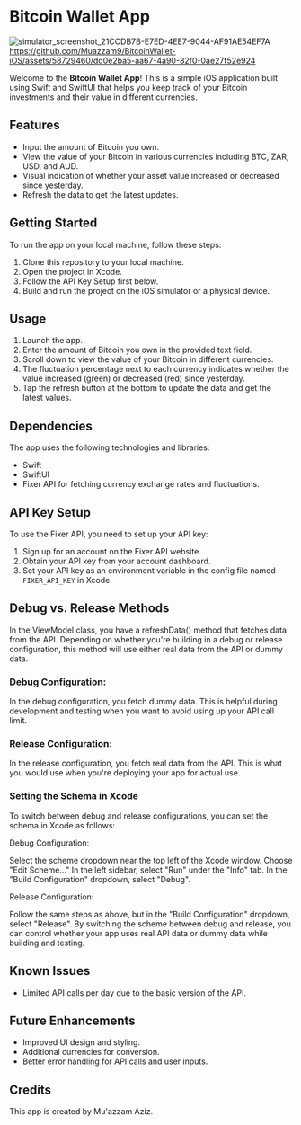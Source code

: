 # Bitcoin Wallet App
![simulator_screenshot_21CCDB7B-E7ED-4EE7-9044-AF91AE54EF7A](https://github.com/Muazzam9/BitcoinWallet-iOS/assets/58729460/f9c9130f-19d9-435a-8a59-af1f21066094)
https://github.com/Muazzam9/BitcoinWallet-iOS/assets/58729460/dd0e2ba5-aa67-4a90-82f0-0ae27f52e924


Welcome to the **Bitcoin Wallet App**! This is a simple iOS application built using Swift and SwiftUI that helps you keep track of your Bitcoin investments and their value in different currencies.

## Features

- Input the amount of Bitcoin you own.
- View the value of your Bitcoin in various currencies including BTC, ZAR, USD, and AUD.
- Visual indication of whether your asset value increased or decreased since yesterday.
- Refresh the data to get the latest updates.

## Getting Started

To run the app on your local machine, follow these steps:

1. Clone this repository to your local machine.
2. Open the project in Xcode.
3. Follow the API Key Setup first below.
4. Build and run the project on the iOS simulator or a physical device.

## Usage

1. Launch the app.
2. Enter the amount of Bitcoin you own in the provided text field.
3. Scroll down to view the value of your Bitcoin in different currencies.
4. The fluctuation percentage next to each currency indicates whether the value increased (green) or decreased (red) since yesterday.
5. Tap the refresh button at the bottom to update the data and get the latest values.

## Dependencies

The app uses the following technologies and libraries:

- Swift
- SwiftUI
- Fixer API for fetching currency exchange rates and fluctuations.

## API Key Setup

To use the Fixer API, you need to set up your API key:

1. Sign up for an account on the Fixer API website.
2. Obtain your API key from your account dashboard.
3. Set your API key as an environment variable in the config file named `FIXER_API_KEY` in Xcode.

## Debug vs. Release Methods
In the ViewModel class, you have a refreshData() method that fetches data from the API. Depending on whether you're building in a debug or release configuration, this method will use either real data from the API or dummy data.

### Debug Configuration:
In the debug configuration, you fetch dummy data. This is helpful during development and testing when you want to avoid using up your API call limit.

### Release Configuration:
In the release configuration, you fetch real data from the API. This is what you would use when you're deploying your app for actual use.

### Setting the Schema in Xcode
To switch between debug and release configurations, you can set the schema in Xcode as follows:

Debug Configuration:

Select the scheme dropdown near the top left of the Xcode window.
Choose "Edit Scheme..."
In the left sidebar, select "Run" under the "Info" tab.
In the "Build Configuration" dropdown, select "Debug".

Release Configuration:

Follow the same steps as above, but in the "Build Configuration" dropdown, select "Release".
By switching the scheme between debug and release, you can control whether your app uses real API data or dummy data while building and testing.

## Known Issues

- Limited API calls per day due to the basic version of the API.

## Future Enhancements

- Improved UI design and styling.
- Additional currencies for conversion.
- Better error handling for API calls and user inputs.

## Credits

This app is created by Mu'azzam Aziz.
